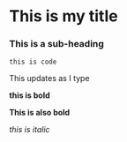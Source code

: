 # This is my title

### This is a sub-heading

`this is code`

This updates as I type

__this is bold__

**This is also bold**

_this is italic_